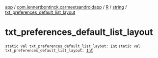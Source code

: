 [app](../../../index.md) / [com.lennertbontinck.carmeetsandroidapp](../../index.md) / [R](../index.md) / [string](index.md) / [txt_preferences_default_list_layout](./txt_preferences_default_list_layout.md)

# txt_preferences_default_list_layout

`static val txt_preferences_default_list_layout: `[`Int`](https://kotlinlang.org/api/latest/jvm/stdlib/kotlin/-int/index.html)
`static val txt_preferences_default_list_layout: `[`Int`](https://kotlinlang.org/api/latest/jvm/stdlib/kotlin/-int/index.html)